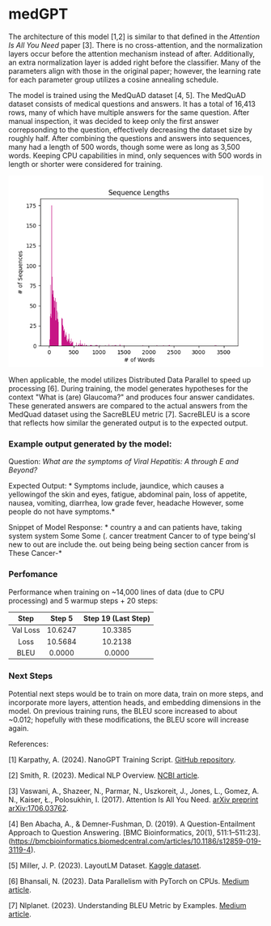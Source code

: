 # medGPT

The architecture of this model [1,2] is similar to that defined in the *Attention Is All You Need* paper [3]. There is no cross-attention, and the normalization layers occur before the attention mechanism instead of after. Additionally, an extra normalization layer is added right before the classifier. Many of the parameters align with those in the original paper; however, the learning rate for each parameter group utilizes a cosine annealing schedule. 

The model is trained using the MedQuAD dataset [4, 5]. The MedQuAD dataset consists of medical questions and answers. It has a total of 16,413 rows, many of which have multiple answers for the same question. After manual inspection, it was decided to keep only the first answer correpsonding to the question, effectively decreasing the dataset size by roughly half. After combining the questions and answers into sequences, many had a length of 500 words, though some were as long as 3,500 words. Keeping CPU capabilities in mind, only sequences with 500 words in length or shorter were considered for training.

![Distrbution of answer lengths.](Figure_1.png)

When applicable, the model utilizes Distributed Data Parallel to speed up processing [6]. During training, the model generates hypotheses for the context "What is (are) Glaucoma?" and produces four answer candidates. These generated answers are compared to the actual answers from the MedQuad dataset using the SacreBLEU metric [7]. SacreBLEU is a score that reflects how similar the generated output is to the expected output. 

### Example output generated by the model:

Question: *What are the symptoms of Viral Hepatitis: A through E and Beyond?*

Expected Output: * Symptoms include, jaundice, which causes a yellowingof the skin and eyes, fatigue, abdominal pain, loss of appetite, nausea, vomiting, diarrhea, low grade fever, headache However, some people do not have symptoms.*

Snippet of Model Response: * country a and can patients have, taking system system Some Some (. cancer treatment Cancer to of type being'sI new to out are include the. out being being being section cancer from is These Cancer-*


### Perfomance 

Performance when training on ~14,000 lines of data (due to CPU processing) and 5 warmup steps + 20 steps:

| Step | Step 5   | Step 19 (Last Step) |
| :---:   | :---: | :---: |
| Val Loss | 10.6247  | 10.3385 |
| Loss | 10.5684   | 10.2138  |
| BLEU | 0.0000 | 0.0000 |

### Next Steps

Potential next steps would be to train on more data, train on more steps, and incorporate more layers, attention heads, and embedding dimensions in the model. On previous training runs, the BLEU score increased to about ~0.012; hopefully with these modifications, the BLEU score will increase again.

References:

[1] Karpathy, A. (2024). NanoGPT Training Script. [GitHub repository](https://github.com/karpathy/build-nanogpt/blob/master/train_gpt2.py).

[2] Smith, R. (2023). Medical NLP Overview. [NCBI article](https://www.ncbi.nlm.nih.gov/pmc/articles/PMC10654385/).

[3] Vaswani, A., Shazeer, N., Parmar, N., Uszkoreit, J., Jones, L., Gomez, A. N., Kaiser, Ł., Polosukhin, I. (2017). Attention Is All You Need. [arXiv preprint arXiv:1706.03762](https://arxiv.org/pdf/1706.03762).

[4] Ben Abacha, A., & Demner-Fushman, D. (2019). A Question-Entailment Approach to Question Answering. [BMC Bioinformatics, 20(1), 511:1–511:23].(https://bmcbioinformatics.biomedcentral.com/articles/10.1186/s12859-019-3119-4).

[5] Miller, J. P. (2023). LayoutLM Dataset. [Kaggle dataset](https://www.kaggle.com/datasets/jpmiller/layoutlm/data).

[6] Bhansali, N. (2023). Data Parallelism with PyTorch on CPUs. [Medium article](https://medium.com/@nishantbhansali80/data-parallel-with-pytorch-on-cpus-3e89312db6c0).

[7] Nlplanet. (2023). Understanding BLEU Metric by Examples. [Medium article](https://medium.com/nlplanet/two-minutes-nlp-learn-the-bleu-metric-by-examples-df015ca73a86).







